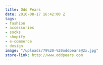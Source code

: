 ```yaml
---
title: Odd Pears
date: 2016-08-17 16:42:00 Z
tags:
- fashion
- accessories
- socks
- shopify
- e-commerce
- design
image: "/uploads/79%20-%20oddpears@2x.jpg"
store-link: http://www.oddpears.com
---
```


